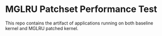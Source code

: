 # MGLRU Patchset Performance Test
This repo contains the artifact of applications running on both baseline kernel and MGLRU patched kernel. 
